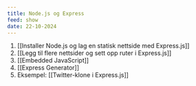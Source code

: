 ```yaml
---
title: Node.js og Express
feed: show
date: 22-10-2024
---
```


1. [[Installer Node.js og lag en statisk nettside med Express.js]]
2. [[Legg til flere nettsider og sett opp ruter i Express.js]]
3. [[Embedded JavaScript]]
4. [[Express Generator]]
5. Eksempel: [[Twitter-klone i Express.js]]